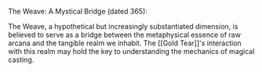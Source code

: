 The Weave: A Mystical Bridge (dated 365): 

The Weave, a hypothetical but increasingly substantiated dimension, is believed to serve as a bridge between the metaphysical essence of raw arcana and the tangible realm we inhabit. The [[Gold Tear]]'s interaction with this realm may hold the key to understanding the mechanics of magical casting.